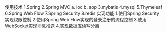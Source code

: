使用技术
1.Spring
2.Spring MVC
	a. ioc
	b. aop
3.mybatis
4.mysql
5.Thymeleaf
6.Spring Web Flow
7.Spring Security
8.redis
实现功能
1.使用Spring Security实现权限控制
2.使用Spring Web Flow实现的登录注册的流程控制
3.使用WebSocket实现消息推送
4.实现数据库读写分离
